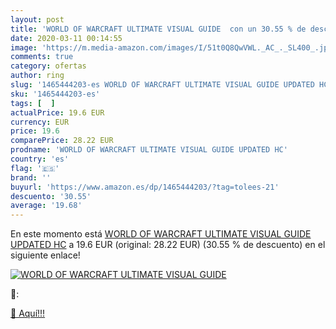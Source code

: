 ```yaml
---
layout: post
title: 'WORLD OF WARCRAFT ULTIMATE VISUAL GUIDE  con un 30.55 % de descuento'
date: 2020-03-11 00:14:55
image: 'https://m.media-amazon.com/images/I/51t0Q8QwVWL._AC_._SL400_.jpg'
comments: true
category: ofertas
author: ring
slug: '1465444203-es WORLD OF WARCRAFT ULTIMATE VISUAL GUIDE UPDATED HC'
sku: '1465444203-es'
tags: [  ]
actualPrice: 19.6 EUR
currency: EUR
price: 19.6
comparePrice: 28.22 EUR
prodname: 'WORLD OF WARCRAFT ULTIMATE VISUAL GUIDE UPDATED HC'
country: 'es'
flag: '🇪🇸'
brand: ''
buyurl: 'https://www.amazon.es/dp/1465444203/?tag=tolees-21'
descuento: '30.55'
average: '19.68'
---
```


En este momento está [WORLD OF WARCRAFT ULTIMATE VISUAL GUIDE UPDATED HC](https://www.amazon.es/dp/1465444203/?tag=tolees-21) a 19.6 EUR (original: 28.22 EUR) (30.55 %  de descuento) en el siguiente enlace!

[![WORLD OF WARCRAFT ULTIMATE VISUAL GUIDE ](https://m.media-amazon.com/images/I/51t0Q8QwVWL._AC_._SL400_.jpg)](https://www.amazon.es/dp/1465444203/?tag=tolees-21)

🔎:


[🛒 Aquí!!!](https://www.amazon.es/dp/1465444203/?tag=tolees-21)
